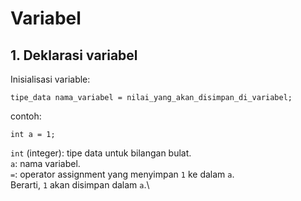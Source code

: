 # Variabel

## 1. Deklarasi variabel
Inisialisasi variable:
```angular2html
tipe_data nama_variabel = nilai_yang_akan_disimpan_di_variabel;
```
contoh:
```angular2html
int a = 1;
```
`int` (integer): tipe data untuk bilangan bulat.\
`a`: nama variabel.\
`=`: operator assignment yang menyimpan `1` ke dalam `a`.\
Berarti, `1` akan disimpan dalam `a`.\